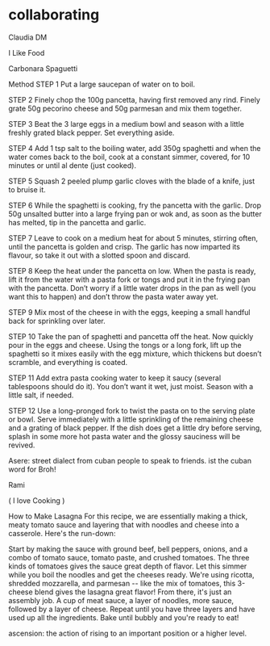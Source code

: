 # collaborating

Claudia DM

I Like Food

Carbonara Spaguetti

Method
STEP 1
Put a large saucepan of water on to boil.

STEP 2
Finely chop the 100g pancetta, having first removed any rind. Finely grate 50g pecorino cheese and 50g parmesan and mix them together.

STEP 3
Beat the 3 large eggs in a medium bowl and season with a little freshly grated black pepper. Set everything aside.

STEP 4
Add 1 tsp salt to the boiling water, add 350g spaghetti and when the water comes back to the boil, cook at a constant simmer, covered, for 10 minutes or until al dente (just cooked).

STEP 5
Squash 2 peeled plump garlic cloves with the blade of a knife, just to bruise it.

STEP 6
While the spaghetti is cooking, fry the pancetta with the garlic. Drop 50g unsalted butter into a large frying pan or wok and, as soon as the butter has melted, tip in the pancetta and garlic.

STEP 7
Leave to cook on a medium heat for about 5 minutes, stirring often, until the pancetta is golden and crisp. The garlic has now imparted its flavour, so take it out with a slotted spoon and discard.

STEP 8
Keep the heat under the pancetta on low. When the pasta is ready, lift it from the water with a pasta fork or tongs and put it in the frying pan with the pancetta. Don’t worry if a little water drops in the pan as well (you want this to happen) and don’t throw the pasta water away yet.

STEP 9
Mix most of the cheese in with the eggs, keeping a small handful back for sprinkling over later.

STEP 10
Take the pan of spaghetti and pancetta off the heat. Now quickly pour in the eggs and cheese. Using the tongs or a long fork, lift up the spaghetti so it mixes easily with the egg mixture, which thickens but doesn’t scramble, and everything is coated.

STEP 11
Add extra pasta cooking water to keep it saucy (several tablespoons should do it). You don’t want it wet, just moist. Season with a little salt, if needed.

STEP 12
Use a long-pronged fork to twist the pasta on to the serving plate or bowl. Serve immediately with a little sprinkling of the remaining cheese and a grating of black pepper. If the dish does get a little dry before serving, splash in some more hot pasta water and the glossy sauciness will be revived.

Asere: street dialect from cuban people to speak to friends. ist the cuban word for Broh!





Rami

( I love Cooking )

How to Make Lasagna
For this recipe, we are essentially making a thick, meaty tomato sauce and layering that with noodles and cheese into a casserole. Here's the run-down:

Start by making the sauce with ground beef, bell peppers, onions, and a combo of tomato sauce, tomato paste, and crushed tomatoes. The three kinds of tomatoes gives the sauce great depth of flavor.
Let this simmer while you boil the noodles and get the cheeses ready. We're using ricotta, shredded mozzarella, and parmesan -- like the mix of tomatoes, this 3-cheese blend gives the lasagna great flavor!
From there, it's just an assembly job. A cup of meat sauce, a layer of noodles, more sauce, followed by a layer of cheese. Repeat until you have three layers and have used up all the ingredients.
Bake until bubbly and you're ready to eat!

ascension: the action of rising to an important position or a higher level.


